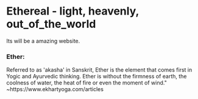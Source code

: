 # Ethereal - light, heavenly, out_of_the_world
Its will be a amazing website.

<h3> Ether: </h3> 
Referred to as 'akasha' in Sanskrit, Ether is the element that comes first in Yogic and Ayurvedic thinking. Ether is without the firmness of earth, the coolness of water, the heat of fire or even the moment of wind."                                   ~https://www.ekhartyoga.com/articles 

